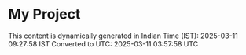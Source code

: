 # My Project

This content is dynamically generated in Indian Time (IST): 2025-03-11 09:27:58 IST
Converted to UTC: 2025-03-11 03:57:58 UTC
